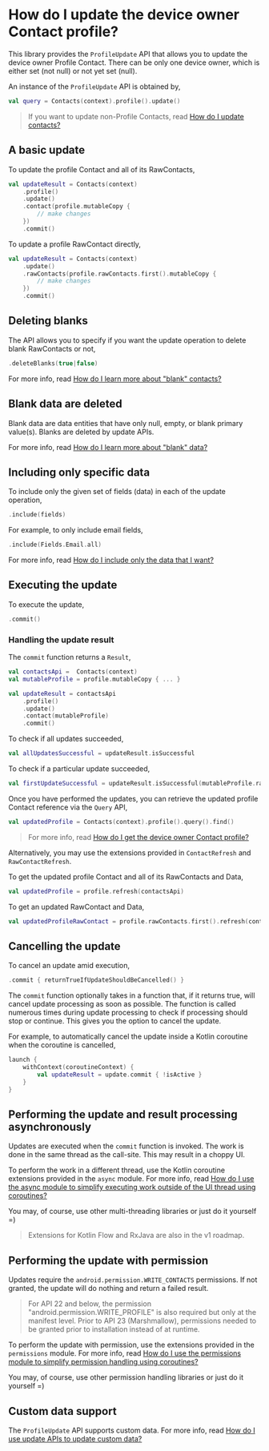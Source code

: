 # How do I update the device owner Contact profile?

This library provides the `ProfileUpdate` API that allows you to update the device owner Profile Contact.
There can be only one device owner, which is either set (not null) or not yet set (null).

An instance of the `ProfileUpdate` API is obtained by,

```kotlin
val query = Contacts(context).profile().update()
```

> If you want to update non-Profile Contacts, read [How do I update contacts?](/howto/howto-update-contacts.md)

## A basic update

To update the profile Contact and all of its RawContacts,

```kotlin
val updateResult = Contacts(context)
    .profile()
    .update()
    .contact(profile.mutableCopy {
        // make changes
    })
    .commit()
```

To update a profile RawContact directly,

```kotlin
val updateResult = Contacts(context)
    .update()
    .rawContacts(profile.rawContacts.first().mutableCopy {
        // make changes
    })
    .commit()
```

## Deleting blanks 

The API allows you to specify if you want the update operation to delete blank RawContacts or not,

```kotlin
.deleteBlanks(true|false)
```

For more info, read [How do I learn more about "blank" contacts?](/howto/howto-learn-more-about-blank-contacts.md)

## Blank data are deleted

Blank data are data entities that have only null, empty, or blank primary value(s). Blanks are 
deleted by update APIs.

For more info, read [How do I learn more about "blank" data?](/howto/howto-learn-more-about-blank-data.md)

## Including only specific data

To include only the given set of fields (data) in each of the update operation,

```kotlin
.include(fields)
```

For example, to only include email fields,

```kotlin
.include(Fields.Email.all)
```

For more info, read [How do I include only the data that I want?](/howto/howto-include-only-desired-data.md)

## Executing the update

To execute the update,

```kotlin
.commit()
```

### Handling the update result

The `commit` function returns a `Result`,

```kotlin
val contactsApi =  Contacts(context)
val mutableProfile = profile.mutableCopy { ... }

val updateResult = contactsApi
    .profile()
    .update()
    .contact(mutableProfile)
    .commit()
```

To check if all updates succeeded,

```kotlin
val allUpdatesSuccessful = updateResult.isSuccessful
```

To check if a particular update succeeded,

```kotlin
val firstUpdateSuccessful = updateResult.isSuccessful(mutableProfile.rawContacts.first())
```

Once you have performed the updates, you can retrieve the updated profile Contact reference via the `Query` API,

```kotlin
val updatedProfile = Contacts(context).profile().query().find()
```

> For more info, read [How do I get the device owner Contact profile?](/howto/howto-query-profile.md)

Alternatively, you may use the extensions provided in `ContactRefresh` and `RawContactRefresh`.

To get the updated profile Contact and all of its RawContacts and Data,

```kotlin
val updatedProfile = profile.refresh(contactsApi)
```

To get an updated RawContact and Data,

```kotlin
val updatedProfileRawContact = profile.rawContacts.first().refresh(contactsApi)
```

## Cancelling the update

To cancel an update amid execution,

```kotlin
.commit { returnTrueIfUpdateShouldBeCancelled() }
```

The `commit` function optionally takes in a function that, if it returns true, will cancel update
processing as soon as possible. The function is called numerous times during update processing to
check if processing should stop or continue. This gives you the option to cancel the update.

For example, to automatically cancel the update inside a Kotlin coroutine when the coroutine is cancelled,

```kotlin
launch {
    withContext(coroutineContext) {
        val updateResult = update.commit { !isActive }
    }
}
```

## Performing the update and result processing asynchronously

Updates are executed when the `commit` function is invoked. The work is done in the same thread as
the call-site. This may result in a choppy UI.

To perform the work in a different thread, use the Kotlin coroutine extensions provided in the `async` module.
For more info, read [How do I use the async module to simplify executing work outside of the UI thread using coroutines?](/howto/howto-use-api-with-async-execution.md)

You may, of course, use other multi-threading libraries or just do it yourself =)

> Extensions for Kotlin Flow and RxJava are also in the v1 roadmap.

## Performing the update with permission

Updates require the `android.permission.WRITE_CONTACTS` permissions. If not granted, the update 
will do nothing and return a failed result.

> For API 22 and below, the permission "android.permission.WRITE_PROFILE" is also required but
> only at the manifest level. Prior to API 23 (Marshmallow), permissions needed to be granted
> prior to installation instead of at runtime.

To perform the update with permission, use the extensions provided in the `permissions` module.
For more info, read [How do I use the permissions module to simplify permission handling using coroutines?](/howto/howto-use-api-with-permissions-handling.md)

You may, of course, use other permission handling libraries or just do it yourself =)

## Custom data support
 
The `ProfileUpdate` API supports custom data. For more info, read [How do I use update APIs to update custom data?](/howto/howto-update-custom-data.md)
